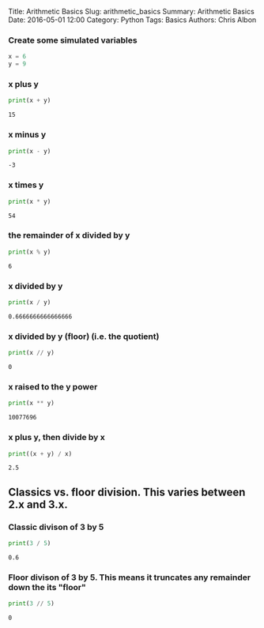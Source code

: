 Title: Arithmetic Basics
Slug: arithmetic_basics
Summary: Arithmetic Basics
Date: 2016-05-01 12:00
Category: Python
Tags: Basics
Authors: Chris Albon

### Create some simulated variables


```python
x = 6
y = 9
```

### x plus y


```python
print(x + y)
```

    15


### x minus y


```python
print(x - y)
```

    -3


### x times y


```python
print(x * y)
```

    54


### the remainder of x divided by y


```python
print(x % y)
```

    6


### x divided by y


```python
print(x / y)
```

    0.6666666666666666


### x divided by y (floor) (i.e. the quotient)


```python
print(x // y)
```

    0


### x raised to the y power


```python
print(x ** y)
```

    10077696


### x plus y, then divide by x


```python
print((x + y) / x)
```

    2.5


## Classics vs. floor division. This varies between 2.x and 3.x.

### Classic divison of 3 by 5


```python
print(3 / 5)
```

    0.6


### Floor divison of 3 by 5. This means it truncates any remainder down the its "floor"


```python
print(3 // 5)
```

    0
